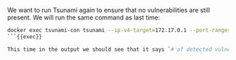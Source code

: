 We want to run Tsunami again to ensure that no vulnerabilities are still present. We will run the same command as last time:

```bash
docker exec tsunami-con tsunami --ip-v4-target=172.17.0.1 --port-ranges-target=8080 --detectors-include="ApacheHttpServerCVE202141773VulnDetector"
```{{exec}}

This time in the output we should see that it says `# of detected vulnerability: 0.`{{}}, shwoing that our vulnerability is now fixed.